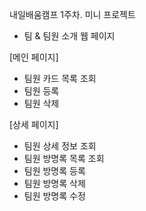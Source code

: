 내일배움캠프 1주차. 미니 프로젝트
- 팀 & 팀원 소개 웹 페이지

[메인 페이지]
- 팀원 카드 목록 조회
- 팀원 등록
- 팀원 삭제

[상세 페이지]
- 팀원 상세 정보 조회
- 팀원 방명록 목록 조회
- 팀원 방명록 등록
- 팀원 방명록 삭제
- 팀원 방명록 수정
